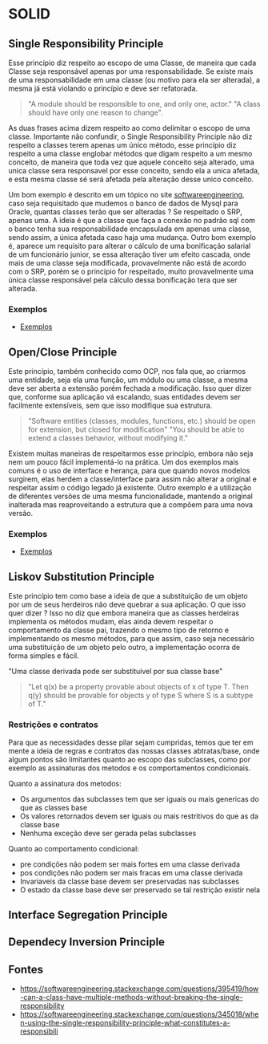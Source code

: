 # SOLID

## Single Responsibility Principle
Esse princípio diz respeito ao escopo de uma Classe, de maneira que cada Classe seja responsável apenas por uma responsabilidade. Se existe mais de uma responsabilidade em uma classe (ou motivo para ela ser alterada), a mesma já está violando o princípio e deve ser refatorada.


>"A module should be responsible to one, and only one, actor."
>"A class should have only one reason to change".


As duas frases acima dizem respeito ao como delimitar o escopo de uma classe. Importante não confundir, o Single Responsibility Principle não diz respeito a classes terem apenas um único método, esse princípio diz respeito a uma classe englobar métodos que digam respeito a um mesmo conceito, de maneira que toda vez que aquele conceito seja alterado, uma unica classe sera responsavel por esse conceito, sendo ela a unica afetada, e esta mesma classe sé será afetada pela alteração desse unico conceito.

Um bom exemplo é descrito em um tópico no site [softwareengineering](https://softwareengineering.stackexchange.com/questions/345018/when-using-the-single-responsibility-principle-what-constitutes-a-responsibili), caso seja requisitado que mudemos o banco de dados de Mysql para Oracle, quantas classes terão que ser alteradas ? Se respeitado o SRP, apenas uma. A ideia é que a classe que faça a conexão no padrão sql com o banco tenha sua responsabilidade encapsulada em apenas uma classe, sendo assim, a única afetada caso haja uma mudança. Outro bom exemplo é, aparece um requisito para alterar o cálculo de uma bonificação salarial de um funcionário junior, se essa alteração tiver um efeito cascada, onde mais de uma classe seja modificada, provavelmente não está de acordo com o SRP, porém se o principio for respeitado, muito provavelmente uma única classe responsável pela cálculo dessa bonificação tera que ser alterada.

### Exemplos
- [Exemplos](./SRP/README.md)

## Open/Close Principle

Este princípio, também conhecido como OCP, nos fala que, ao criarmos uma entidade, seja ela uma função, um módulo ou uma classe, a mesma deve ser aberta a extensão porém fechada a modificação. Isso quer dizer que, conforme sua aplicação vá escalando, suas entidades devem ser facilmente extensíveis, sem que isso modifique sua estrutura.

>"Software entities (classes, modules, functions, etc.) should be open for extension, but closed for modification"
>"You should be able to extend a classes behavior, without modifying it."

Existem muitas maneiras de respeitarmos esse princípio, embora não seja nem um pouco fácil implementá-lo na prática. Um dos exemplos mais comuns é o uso de interface e herança, para que quando novos modelos surgirem, elas herdem a classe/interface para assim não alterar a original e respeitar assim o código legado já existente. Outro exemplo é a utilização de diferentes versões de uma mesma funcionalidade, mantendo a original inalterada mas reaproveitando a estrutura que a compõem para uma nova versão. 

### Exemplos
- [Exemplos](./OCP/README.md)

## Liskov Substitution Principle
Este princípio tem como base a ideia de que a substituição de um objeto por um de seus herdeiros não deve quebrar a sua aplicação. O que isso quer dizer ? Isso no diz que embora maneira que as classes herdeiras implementa os métodos mudam, elas ainda devem respeitar o comportamento da classe pai, trazendo o mesmo tipo de retorno e implementando os mesmo métodos, para que assim, caso seja necessário uma substituição  de um objeto pelo outro, a implementação ocorra de forma simples e fácil.

"Uma classe derivada pode ser substituivel por sua classe base"
> "Let q(x) be a property provable about objects of x of type T. Then q(y) should be provable for objects y of type S where S is a subtype of T."

### Restrições e contratos
Para que as necessidades desse pilar sejam cumpridas, temos que ter em mente a ideia de regras e contratos das nossas classes abtratas/base, onde algum pontos são limitantes quanto ao escopo das subclasses, como por exemplo as assinaturas dos metodos e os comportamentos condicionais.

Quanto a assinatura dos metodos:
- Os argumentos das subclasses tem que ser iguais ou mais genericas do que as classes base
- Os valores retornados devem ser iguais ou mais restritivos do que as da classe base 
- Nenhuma exceção deve ser gerada pelas subclasses

Quanto ao comportamento condicional:
- pre condições não podem ser mais fortes em uma classe derivada
- pos condições não podem ser mais fracas em uma classe derivada
- Invariaveis da classe base devem ser preservadas nas subclasses
- O estado da classe base deve ser preservado se tal restrição existir nela

## Interface Segregation Principle

## Dependecy Inversion Principle

## Fontes
- https://softwareengineering.stackexchange.com/questions/395419/how-can-a-class-have-multiple-methods-without-breaking-the-single-responsibility
- https://softwareengineering.stackexchange.com/questions/345018/when-using-the-single-responsibility-principle-what-constitutes-a-responsibili
